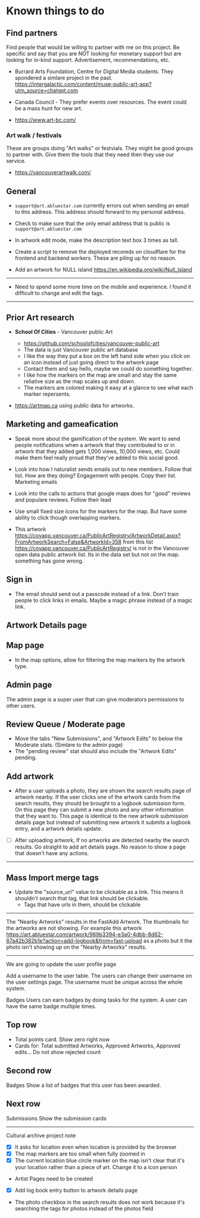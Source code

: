 # Known things to do

## Find partners

Find people that would be willing to partner with me on this project. Be specific and say that you are NOT looking for monetary support but are looking for in-kind support. Advertisement, recommendations, etc.

- Burrard Arts Foundation, Centre for Digital Media students. They spondered a simlare project in the past. https://intergalactic.com/content/muse-public-art-app?utm_source=chatgpt.com
- Canada Council - They prefer events over resources. The event could be a mass hunt for new art.

- https://www.art-bc.com/

### Art walk / festivals

These are groups doing "Art walks" or festvials. They might be good groups to partner with. Give them the tools that they need then they use our service.

- https://vancouverartwalk.com/

## General

- `support@art.abluestar.com` currently errors out when sending an email to this address. This address should forward to my personal address.
- Check to make sure that the only email address that is public is `support@art.abluestar.com`


- In artwork edit mode, make the description text box 3 times as tall.
- Create a script to remove the deployed recoreds on cloudflare for the frontend and backend workers. These are piling up for no reason.

- Add an artwork for NULL island https://en.wikipedia.org/wiki/Null_Island 

----

- Need to spend some more time on the mobile and experience. I found it difficult to change and edit the tags.

----

## Prior Art research

- **School Of Cities** - Vancouver public Art
  - https://github.com/schoolofcities/vancouver-public-art
  - The data is just Vancouver public art database
  - I like the way they put a box on the left hand side when you click on an icon instead of just going direct to the artwork page
  - Contact them and say hello, maybe we could do something together.
  - I like how the markers on the map are small and stay the same reliative size as the map scales up and down.
  - The markers are colored making it easy at a glance to see what each marker repersents.

- https://artmap.ca using public data for artworks.

## Marketing and gameafication

- Speak more about the gamification of the system. We want to send people notifications when a artwork that they contributed to or in artwork that they added gets 1,000 views, 10,000 views, etc. Could make them feel really proud that they've added to this social good.

- Look into how I naturalist sends emails out to new members. Follow that list. How are they doing? Engagement with people. Copy their list. Marketing emails

- Look into the calls to actions that google maps does for "good" reviews and populare reviews. Follow their lead

- Use small fixed size icons for the markers for the map. But have some ability to click though overlapping markers.

- This artwork https://covapp.vancouver.ca/PublicArtRegistry/ArtworkDetail.aspx?FromArtworkSearch=False&ArtworkId=358 from this list https://covapp.vancouver.ca/PublicArtRegistry/ is not in the Vancouver open data public artwork list. Its in the data set but not on the map. something has gone wrong.

## Sign in

- The email should send out a passcode instead of a link. Don't train people to click links in emails. Maybe a magic phrase instead of a magic link.

## Artwork Details page

## Map page

- In the map options, allow for filtering the map markers by the artwork type.

## Admin page

The admin page is a super user that can give moderators permissions to other users.

## Review Queue / Moderate page

- Move the tabs "New Submissions", and "Artwork Edits" to below the Moderate stats. (Simlare to the admin page)
- The "pending review" stat should also include the "Artwork Edits" pending.

## Add artwork

- After a user uploads a photo, they are shown the search results page of artwork nearby. If the user clicks one of the artwork cards from the search results, they should be brought to a logbook submission form. On this page they can submit a new photo and any other information that they want to. This page is identical to the new artwork submission details page but instead of submitting new artwork it submits a logbook entry, and a artwork details update.

- [ ] After uploading artwork, If no artworks are detected nearby the search results. Go straight to add art details page. No reason to show a page that doesn't have any actions.


----

## Mass Import merge tags

- Update the "source_url" value to be clickable as a link. This means it shouldn't search that tag, that link should be clickable.
  - Tags that have urls in them, should be clickable

----

The "Nearby Artworks" results in the FastAdd Artwork. The thumbnails for the artworks are not showing. For example this artwork https://art.abluestar.com/artwork/969b3394-e3a0-4dbb-8d62-87a42b382b1e?action=add-logbook&from=fast-upload as a photo but it the photo isn't showing up on the "Nearby Artworks" results.


----

We are going to update the user profile page

Add a username to the user table. The users can change their username on the user settings page. The username must be unique across the whole system.


Badges
Users can earn badges by doing tasks for the system. A user can have the same badge multiple times. 



## Top row
- Total points card. Show zero right now 
- Cards for: Total submitted Artworks, Approved Artworks, Approved edits... Do not show rejected count

## Second row
Badges
Show a list of badges that this user has been awarded.

## Next row
Submissions
Show the submission cards

----

Cultural archive project note

- [x] It asks for location even when location is provided by the browser
- [x] The map markers are too small when fully zoomed in
- [x] The current location blue circle marker on the map isn't clear that it's your location rather than a piece of art. Change it to a icon person
- Artist Pages need to be created
- [x] Add log book entry button to artwork details page
- The photo checkbox in the search results does not work because it's searching the tags for photos instead of the photos field
